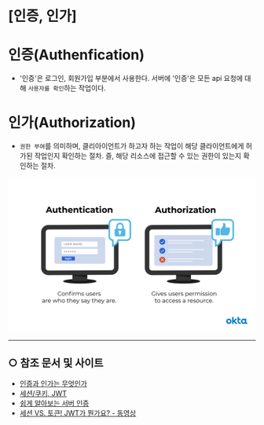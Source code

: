 
[인증, 인가] 
======================

# 인증(Authenfication)
* '인증'은 로그인, 회원가입 부분에서 사용한다. 서버에 '인증'은 모든 api 요청에 대해 `사용자를 확인`하는 작업이다. 

# 인가(Authorization)
* `권한 부여`를 의미하며, 클리아이언트가 하고자 하는 작업이 해당 클라이언트에게 허가된 작업인지 확인하는 절차. 즐, 해당 리소스에 접근할 수 있는 권한이 있는지 확인하는 절차.

<img src="/KR/Guidebook/인증/Authentication_vs_Authorization.png" alt="Authentication_vs_Authorization" title="Authentication_vs_Authorization"></img>


----
## ○ 참조 문서 및 사이트
* [인증과 인가는 무엇인가](https://velog.io/@djaxornwkd12/%EC%9D%B8%EC%A6%9DAuthentication%EC%9D%B8%EA%B0%80Authorization%EB%9E%80-%EB%AC%B4%EC%97%87%EC%9D%B8%EA%B0%80)
* [세션/쿠키, JWT](https://velog.io/@ouo_yoonk/%EC%84%B8%EC%85%98%EC%BF%A0%ED%82%A4-JWT)
* [쉽게 알아보는 서버 인증](https://tansfil.tistory.com/58)
* [세션 VS. 토큰! JWT가 뭔가요? - 동영상](https://youtu.be/1QiOXWEbqYQ)

